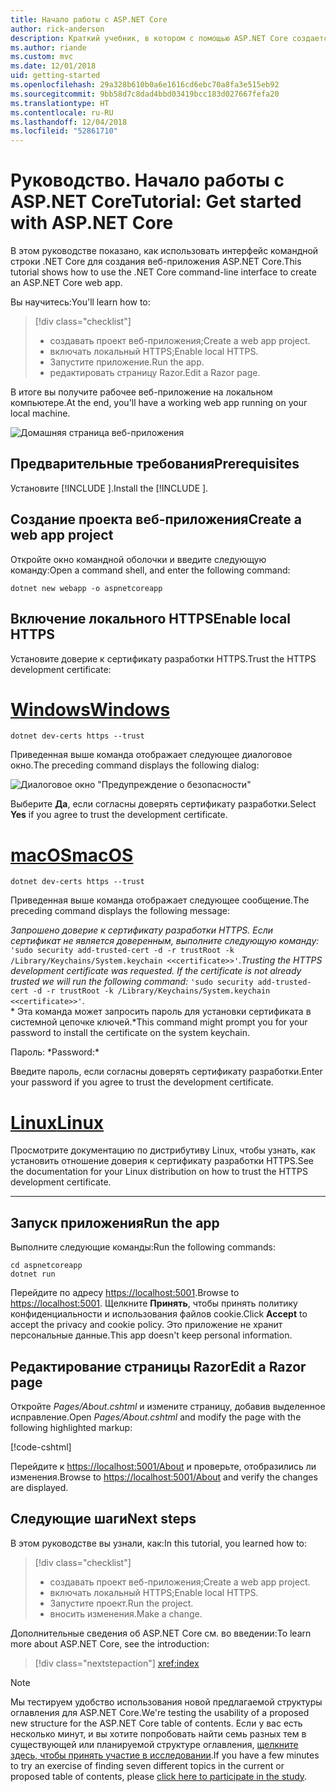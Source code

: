 ```yaml
---
title: Начало работы с ASP.NET Core
author: rick-anderson
description: Краткий учебник, в котором с помощью ASP.NET Core создается и запускается простое приложение Hello World.
ms.author: riande
ms.custom: mvc
ms.date: 12/01/2018
uid: getting-started
ms.openlocfilehash: 29a328b610b0a6e1616cd6ebc70a8fa3e515eb92
ms.sourcegitcommit: 9bb58d7c8dad4bbd03419bcc183d027667fefa20
ms.translationtype: HT
ms.contentlocale: ru-RU
ms.lasthandoff: 12/04/2018
ms.locfileid: "52861710"
---
```

# <a name="tutorial-get-started-with-aspnet-core"></a><span data-ttu-id="3bbb3-103">Руководство. Начало работы с ASP.NET Core</span><span class="sxs-lookup"><span data-stu-id="3bbb3-103">Tutorial: Get started with ASP.NET Core</span></span>

<span data-ttu-id="3bbb3-104">В этом руководстве показано, как использовать интерфейс командной строки .NET Core для создания веб-приложения ASP.NET Core.</span><span class="sxs-lookup"><span data-stu-id="3bbb3-104">This tutorial shows how to use the .NET Core command-line interface to create an ASP.NET Core web app.</span></span>

<span data-ttu-id="3bbb3-105">Вы научитесь:</span><span class="sxs-lookup"><span data-stu-id="3bbb3-105">You'll learn how to:</span></span>

> [!div class="checklist"]
> * <span data-ttu-id="3bbb3-106">создавать проект веб-приложения;</span><span class="sxs-lookup"><span data-stu-id="3bbb3-106">Create a web app project.</span></span>
> * <span data-ttu-id="3bbb3-107">включать локальный HTTPS;</span><span class="sxs-lookup"><span data-stu-id="3bbb3-107">Enable local HTTPS.</span></span>
> * <span data-ttu-id="3bbb3-108">Запустите приложение.</span><span class="sxs-lookup"><span data-stu-id="3bbb3-108">Run the app.</span></span>
> * <span data-ttu-id="3bbb3-109">редактировать страницу Razor.</span><span class="sxs-lookup"><span data-stu-id="3bbb3-109">Edit a Razor page.</span></span>

<span data-ttu-id="3bbb3-110">В итоге вы получите рабочее веб-приложение на локальном компьютере.</span><span class="sxs-lookup"><span data-stu-id="3bbb3-110">At the end, you'll have a working web app running on your local machine.</span></span>

![Домашняя страница веб-приложения](_static/home-page.png)

## <a name="prerequisites"></a><span data-ttu-id="3bbb3-112">Предварительные требования</span><span class="sxs-lookup"><span data-stu-id="3bbb3-112">Prerequisites</span></span>

<span data-ttu-id="3bbb3-113">Установите [!INCLUDE [](~/includes/2.1-SDK.md)].</span><span class="sxs-lookup"><span data-stu-id="3bbb3-113">Install the [!INCLUDE [](~/includes/2.1-SDK.md)].</span></span>

## <a name="create-a-web-app-project"></a><span data-ttu-id="3bbb3-114">Создание проекта веб-приложения</span><span class="sxs-lookup"><span data-stu-id="3bbb3-114">Create a web app project</span></span>

<span data-ttu-id="3bbb3-115">Откройте окно командной оболочки и введите следующую команду:</span><span class="sxs-lookup"><span data-stu-id="3bbb3-115">Open a command shell, and enter the following command:</span></span>

```console
dotnet new webapp -o aspnetcoreapp
```

## <a name="enable-local-https"></a><span data-ttu-id="3bbb3-116">Включение локального HTTPS</span><span class="sxs-lookup"><span data-stu-id="3bbb3-116">Enable local HTTPS</span></span>

<span data-ttu-id="3bbb3-117">Установите доверие к сертификату разработки HTTPS.</span><span class="sxs-lookup"><span data-stu-id="3bbb3-117">Trust the HTTPS development certificate:</span></span>

# <a name="windowstabwindows"></a>[<span data-ttu-id="3bbb3-118">Windows</span><span class="sxs-lookup"><span data-stu-id="3bbb3-118">Windows</span></span>](#tab/windows)

```console
dotnet dev-certs https --trust
```

<span data-ttu-id="3bbb3-119">Приведенная выше команда отображает следующее диалоговое окно.</span><span class="sxs-lookup"><span data-stu-id="3bbb3-119">The preceding command displays the following dialog:</span></span>

![Диалоговое окно "Предупреждение о безопасности"](_static/cert.png)

<span data-ttu-id="3bbb3-121">Выберите **Да**, если согласны доверять сертификату разработки.</span><span class="sxs-lookup"><span data-stu-id="3bbb3-121">Select **Yes** if you agree to trust the development certificate.</span></span>

# <a name="macostabmacos"></a>[<span data-ttu-id="3bbb3-122">macOS</span><span class="sxs-lookup"><span data-stu-id="3bbb3-122">macOS</span></span>](#tab/macos)

```console
dotnet dev-certs https --trust
```

<span data-ttu-id="3bbb3-123">Приведенная выше команда отображает следующее сообщение.</span><span class="sxs-lookup"><span data-stu-id="3bbb3-123">The preceding command displays the following message:</span></span>

<span data-ttu-id="3bbb3-124">*Запрошено доверие к сертификату разработки HTTPS. Если сертификат не является доверенным, выполните следующую команду:* `'sudo security add-trusted-cert -d -r trustRoot -k /Library/Keychains/System.keychain <<certificate>>'`.</span><span class="sxs-lookup"><span data-stu-id="3bbb3-124">*Trusting the HTTPS development certificate was requested. If the certificate is not already trusted we will run the following command:* `'sudo security add-trusted-cert -d -r trustRoot -k /Library/Keychains/System.keychain <<certificate>>'`.</span></span>  
<span data-ttu-id="3bbb3-125">\* Эта команда может запросить пароль для установки сертификата в системной цепочке ключей.</span><span class="sxs-lookup"><span data-stu-id="3bbb3-125">\*This command might prompt you for your password to install the certificate on the system keychain.</span></span>

<span data-ttu-id="3bbb3-126">Пароль: \*</span><span class="sxs-lookup"><span data-stu-id="3bbb3-126">Password:\*</span></span>

<span data-ttu-id="3bbb3-127">Введите пароль, если согласны доверять сертификату разработки.</span><span class="sxs-lookup"><span data-stu-id="3bbb3-127">Enter your password if you agree to trust the development certificate.</span></span>

# <a name="linuxtablinux"></a>[<span data-ttu-id="3bbb3-128">Linux</span><span class="sxs-lookup"><span data-stu-id="3bbb3-128">Linux</span></span>](#tab/linux)

<span data-ttu-id="3bbb3-129">Просмотрите документацию по дистрибутиву Linux, чтобы узнать, как установить отношение доверия к сертификату разработки HTTPS.</span><span class="sxs-lookup"><span data-stu-id="3bbb3-129">See the documentation for your Linux distribution on how to trust the HTTPS development certificate.</span></span>

---

## <a name="run-the-app"></a><span data-ttu-id="3bbb3-130">Запуск приложения</span><span class="sxs-lookup"><span data-stu-id="3bbb3-130">Run the app</span></span>

<span data-ttu-id="3bbb3-131">Выполните следующие команды:</span><span class="sxs-lookup"><span data-stu-id="3bbb3-131">Run the following commands:</span></span>

```console
cd aspnetcoreapp
dotnet run
```

<span data-ttu-id="3bbb3-132">Перейдите по адресу [https://localhost:5001](https://localhost:5001).</span><span class="sxs-lookup"><span data-stu-id="3bbb3-132">Browse to [https://localhost:5001](https://localhost:5001).</span></span> <span data-ttu-id="3bbb3-133">Щелкните **Принять**, чтобы принять политику конфиденциальности и использования файлов cookie.</span><span class="sxs-lookup"><span data-stu-id="3bbb3-133">Click **Accept** to accept the privacy and cookie policy.</span></span> <span data-ttu-id="3bbb3-134">Это приложение не хранит персональные данные.</span><span class="sxs-lookup"><span data-stu-id="3bbb3-134">This app doesn't keep personal information.</span></span>

## <a name="edit-a-razor-page"></a><span data-ttu-id="3bbb3-135">Редактирование страницы Razor</span><span class="sxs-lookup"><span data-stu-id="3bbb3-135">Edit a Razor page</span></span>

<span data-ttu-id="3bbb3-136">Откройте *Pages/About.cshtml* и измените страницу, добавив выделенное исправление.</span><span class="sxs-lookup"><span data-stu-id="3bbb3-136">Open *Pages/About.cshtml* and modify the page with the following highlighted markup:</span></span>

[!code-cshtml[](sample/getting-started/about.cshtml?highlight=9)]

<span data-ttu-id="3bbb3-137">Перейдите к [https://localhost:5001/About](https://localhost:5001/About) и проверьте, отобразились ли изменения.</span><span class="sxs-lookup"><span data-stu-id="3bbb3-137">Browse to [https://localhost:5001/About](https://localhost:5001/About) and verify the changes are displayed.</span></span>

## <a name="next-steps"></a><span data-ttu-id="3bbb3-138">Следующие шаги</span><span class="sxs-lookup"><span data-stu-id="3bbb3-138">Next steps</span></span>

<span data-ttu-id="3bbb3-139">В этом руководстве вы узнали, как:</span><span class="sxs-lookup"><span data-stu-id="3bbb3-139">In this tutorial, you learned how to:</span></span>

> [!div class="checklist"]
> * <span data-ttu-id="3bbb3-140">создавать проект веб-приложения;</span><span class="sxs-lookup"><span data-stu-id="3bbb3-140">Create a web app project.</span></span>
> * <span data-ttu-id="3bbb3-141">включать локальный HTTPS;</span><span class="sxs-lookup"><span data-stu-id="3bbb3-141">Enable local HTTPS.</span></span>
> * <span data-ttu-id="3bbb3-142">Запустите проект.</span><span class="sxs-lookup"><span data-stu-id="3bbb3-142">Run the project.</span></span>
> * <span data-ttu-id="3bbb3-143">вносить изменения.</span><span class="sxs-lookup"><span data-stu-id="3bbb3-143">Make a change.</span></span>

<span data-ttu-id="3bbb3-144">Дополнительные сведения об ASP.NET Core см. во введении:</span><span class="sxs-lookup"><span data-stu-id="3bbb3-144">To learn more about ASP.NET Core, see the introduction:</span></span>

> [!div class="nextstepaction"]
> <xref:index>

> [!NOTE]
> <span data-ttu-id="3bbb3-145">Мы тестируем удобство использования новой предлагаемой структуры оглавления для ASP.NET Core.</span><span class="sxs-lookup"><span data-stu-id="3bbb3-145">We're testing the usability of a proposed new structure for the ASP.NET Core table of contents.</span></span> <span data-ttu-id="3bbb3-146">Если у вас есть несколько минут, и вы хотите попробовать найти семь разных тем в существующей или планируемой структуре оглавления, [щелкните здесь, чтобы принять участие в исследовании](https://dpk4xbh5.optimalworkshop.com/treejack/aa11wn82).</span><span class="sxs-lookup"><span data-stu-id="3bbb3-146">If you have a few minutes to try an exercise of finding seven different topics in the current or proposed table of contents, please [click here to participate in the study](https://dpk4xbh5.optimalworkshop.com/treejack/aa11wn82).</span></span>

